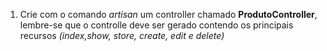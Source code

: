 1. Crie com o comando _artisan_ um controller chamado **ProdutoController**, lembre-se que o controlle deve ser gerado contendo os principais recursos _(index,show, store, create, edit e delete)_